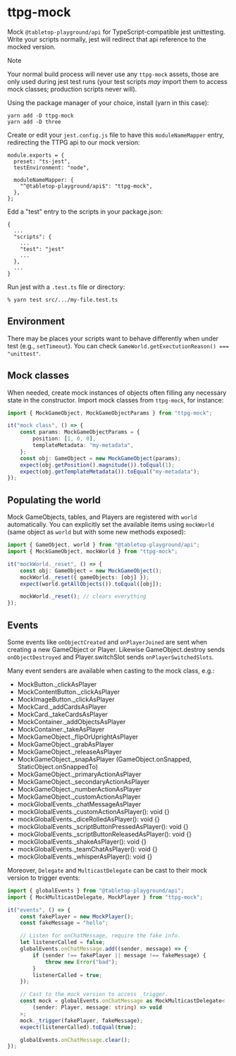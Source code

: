 # ttpg-mock

Mock `@tabletop-playground/api` for TypeScript-compatible jest unittesting. Write your scripts normally, jest will redirect that api reference to the mocked version.

> [!Note]
> Your normal build process will never use any `ttpg-mock` assets, those are only used during jest test runs (your test scripts _may_ import them to access mock classes; production scripts never will).

Using the package manager of your choice, install (yarn in this case):

```
yarn add -D ttpg-mock
yarn add -D three
```

Create or edit your `jest.config.js` file to have this `moduleNameMapper` entry, redirecting the TTPG api to our mock version:

```
module.exports = {
  preset: "ts-jest",
  testEnvironment: "node",

  moduleNameMapper: {
    "^@tabletop-playground/api$": "ttpg-mock",
  },
};
```

Edd a "test" entry to the scripts in your package.json:

```
{
  ...
  "scripts": {
    ...
    "test": "jest"
    ...
  },
  ...
}
```

Run jest with a `.test.ts` file or directory:

```
% yarn test src/.../my-file.test.ts
```

## Environment

There may be places your scripts want to behave differently when under test (e.g., `setTimeout`). You can check `GameWorld.getExectutionReason() === "unittest"`.

## Mock classes

When needed, create mock instances of objects often filling any necessary state in the constructor. Import mock classes from `ttpg-mock`, for instance:

```typescript
import { MockGameObject, MockGameObjectParams } from "ttpg-mock";

it("mock class", () => {
    const params: MockGameObjectParams = {
        position: [1, 0, 0],
        templateMetadata: "my-metadata",
    };
    const obj: GameObject = new MockGameObject(params);
    expect(obj.getPosition().magnitude()).toEqual(1);
    expect(obj.getTemplateMetadata()).toEqual("my-metadata");
});
```

## Populating the world

Mock GameObjects, tables, and Players are registered with `world` automatically. You can explicitly set the available items using `mockWorld` (same object as `world` but with some new methods exposed):

```typescript
import { GameObject, world } from "@tabletop-playground/api";
import { MockGameObject, mockWorld } from "ttpg-mock";

it("mockWorld._reset", () => {
    const obj: GameObject = new MockGameObject();
    mockWorld._reset({ gameObjects: [obj] });
    expect(world.getAllObjects()).toEqual([obj]);

    mockWorld._reset(); // clears everything
});
```

## Events

Some events like `onObjectCreated` and `onPlayerJoined` are sent when creating a new GameObject or Player. Likewise GameObject.destroy sends `onObjectDestroyed` and Player.switchSlot sends `onPlayerSwitchedSlots`.

Many event senders are available when casting to the mock class, e.g.:

-   MockButton.\_clickAsPlayer
-   MockContentButton.\_clickAsPlayer
-   MockImageButton.\_clickAsPlayer
-   MockCard.\_addCardsAsPlayer
-   MockCard.\_takeCardsAsPlayer
-   MockContainer.\_addObjectsAsPlayer
-   MockContainer.\_takeAsPlayer
-   MockGameObject.\_flipOrUprightAsPlayer
-   MockGameObject.\_grabAsPlayer
-   MockGameObject.\_releaseAsPlayer
-   MockGameObject.\_snapAsPlayer (GameObject.onSnapped, StaticObject.onSnappedTo)
-   MockGameObject.\_primaryActionAsPlayer
-   MockGameObject.\_secondaryActionAsPlayer
-   MockGameObject.\_numberActionAsPlayer
-   MockGameObject.\_customActionAsPlayer
-   mockGlobalEvents.\_chatMessageAsPlayer
-   mockGlobalEvents.\_customActionAsPlayer(): void {}
-   mockGlobalEvents.\_diceRolledAsPlayer(): void {}
-   mockGlobalEvents.\_scriptButtonPressedAsPlayer(): void {}
-   mockGlobalEvents.\_scriptButtonReleasedAsPlayer(): void {}
-   mockGlobalEvents.\_shakeAsPlayer(): void {}
-   mockGlobalEvents.\_teamChatAsPlayer(): void {}
-   mockGlobalEvents.\_whisperAsPlayer(): void {}

Moreover, `Delegate` and `MulticastDelegate` can be cast to their mock version to trigger events:

```typescript
import { globalEvents } from "@tabletop-playground/api";
import { MockMulticastDelegate, MockPlayer } from "ttpg-mock";

it("events", () => {
    const fakePlayer = new MockPlayer();
    const fakeMessage = "hello";

    // Listen for onChatMessage, require the fake info.
    let listenerCalled = false;
    globalEvents.onChatMessage.add((sender, message) => {
        if (sender !== fakePlayer || message !== fakeMessage) {
            throw new Error("bad");
        }
        listenerCalled = true;
    });

    // Cast to the mock version to access _trigger.
    const mock = globalEvents.onChatMessage as MockMulticastDelegate<
        (sender: Player, message: string) => void
    >;
    mock._trigger(fakePlayer, fakeMessage);
    expect(listenerCalled).toEqual(true);

    globalEvents.onChatMessage.clear();
});
```
